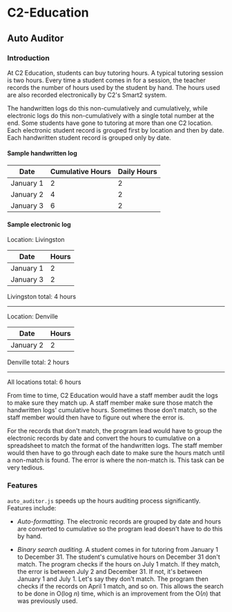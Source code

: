 # C2-Education
## Auto Auditor
### Introduction
At C2 Education, students can buy tutoring hours. A typical tutoring session is two hours. Every time a student comes in for a session, the teacher records the number of hours used by the student by hand. The hours used are also recorded electronically by C2's Smart2 system.

The handwritten logs do this non-cumulatively and cumulatively, while electronic logs do this non-cumulatively with a single total number at the end. Some students have gone to tutoring at more than one C2 location. Each electronic student record is grouped first by location and then by date. Each handwritten student record is grouped only by date.

#### Sample handwritten log

| Date | Cumulative Hours | Daily Hours |
| --- | --- | --- |
| January 1 | 2 | 2 |
| January 2 | 4 | 2 |
| January 3 | 6 | 2 |

#### Sample electronic log

Location: Livingston

| Date | Hours |
| --- | --- |
| January 1 | 2 |
| January 3 | 2 |

Livingston total: 4 hours

---
Location: Denville

| Date | Hours |
| --- | --- |
| January 2 | 2 |

Denville total: 2 hours

---

All locations total: 6 hours

From time to time, C2 Education would have a staff member audit the logs to make sure they match up. A staff member make sure those match the handwritten logs' cumulative hours. Sometimes those don't match, so the staff member would then have to figure out where the error is.

For the records that don't match, the program lead would have to group the electronic records by date and convert the hours to cumulative on a spreadsheet to match the format of the handwritten logs. The staff member would then have to go through each date to make sure the hours match until a non-match is found. The error is where the non-match is. This task can be very tedious.

### Features
```auto_auditor.js``` speeds up the hours auditing process significantly. Features include:

* *Auto-formatting.* The electronic records are grouped by date and hours are converted to cumulative so the program lead doesn't have to do this by hand.

* *Binary search auditing.* A student comes in for tutoring from January 1 to December 31. The student's cumulative hours on December 31 don't match. The program checks if the hours on July 1 match. If they match, the error is between July 2 and December 31. If not, it's between January 1 and July 1. Let's say they don't match. The program then checks if the records on April 1 match, and so on. This allows the search to be done in O(log *n*) time, which is an improvement from the O(*n*) that was previously used.
